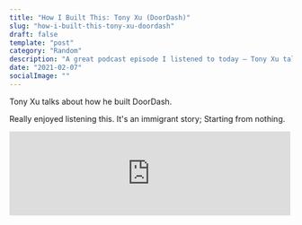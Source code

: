 ```yaml
---
title: "How I Built This: Tony Xu (DoorDash)"
slug: "how-i-built-this-tony-xu-doordash"
draft: false
template: "post"
category: "Random"
description: "A great podcast episode I listened to today — Tony Xu talks about how he built DoorDash."
date: "2021-02-07"
socialImage: ""
---
```


Tony Xu talks about how he built DoorDash.

Really enjoyed listening this. It's an immigrant story; Starting from nothing.

<iframe src="https://www.npr.org/player/embed/666295686/666311383" width="500px" height="150px" frameborder="0" scrolling="no" title="NPR embedded audio player"></iframe>
